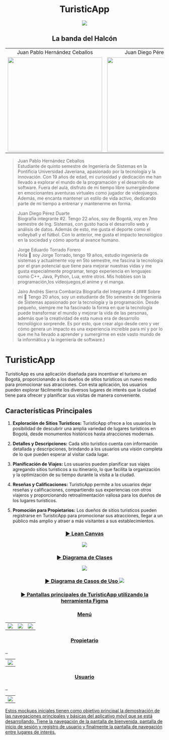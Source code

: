 <h1 align="center">
  TuristicApp
</h1>
<p align="center">
  <img src="https://github.com/PUJ-Computacion-movil-11804/turisticapp/assets/98932196/f20191f1-235c-48f5-89e4-0d81202e266c">
</p>
<h2 align="center">
  La banda del Halcón
</h2>

<table align="center">
  <tr>
    <td align="center">Juan Pablo Hernández Ceballos</td>
    <td align="center">Juan Diego Pérez Duarte</td>
    <td align="center">Jorge Eduardo Torrado Forero</td>
    <td align="center">Jairo Andrés Sierra Combariza</td>
  </tr>
  <tr>
    <td align="center">
      <img src="https://github.com/PUJ-Computacion-movil-11804/turisticapp/assets/98932196/01e33f8e-fb4d-4841-a47b-f20d54ad6e90" width="300">
    </td>
    <td align="center">
      <img src="https://github.com/PUJ-Computacion-movil-11804/turisticapp/assets/98932196/37bf1182-c2ff-49df-8910-d51b2a74471e" width="300">
    </td>
    <td align="center">
      <img src="https://github.com/PUJ-Computacion-movil-11804/turisticapp/assets/98932196/2baf28af-9595-4232-b8a3-9a63a9bdf6b7" width="300">
    <td align="center">
      <img src="https://github.com/PUJ-Computacion-movil-11804/turisticapp/assets/98932196/f8f3f841-46bb-4251-8a81-2cdb42081f30" width="300">
    </td>
  </tr>
</table>

>Juan Pablo Hernández Ceballos    
>Estudiante de quinto semestre de Ingeniería de Sistemas en la Pontificia Universidad Javeriana, apasionado por la tecnología y la innovación. Con 19 años de edad, mi curiosidad y dedicación me han llevado a explorar el mundo de la programación y el desarrollo de software. Fuera del aula, disfruto de mi tiempo libre sumergiéndome en emocionantes aventuras virtuales como jugador de videojuegos. Además, me encanta mantener un estilo de vida activo, dedicando parte de mi tiempo a entrenar y mantenerme en forma.

>Juan Diego Pérez Duarte    
>Biografía integrante #2. Tengo 22 años, soy de Bogotá, voy en 7mo semestre de Ing. Sistemas, con gusto hacia el desarrollo web y análisis de datos. Además de esto, me gusta el deporte como el volleyball y el fútbol. Con lo anterior, me gusta el impacto tecnológico en la sociedad y cómo aporta al avance humano.

>Jorge Eduardo Torrado Forero    
>Hola 👋 soy Jorge Torrado, tengo 19 años, estudio ingeniería de sistemas y actualmente voy en 5to semestre, me fascina la tecnología por el gran potencial que tiene para mejorar nuestras vidas y me gusta especialmente programar, tengo experiencia en lenguajes como C++, Java, Python, Lua, entre otros. Mis hobbies son la programación,los videojuegos,el anime y el manga.

>Jairo Andrés Sierra Combariza
>Biografía del Integrante 4 (### Sobre mí 👋 Tengo 20 años, soy un estudiante de 5to semestre de Ingeniería de Sistemas apasionado por la tecnología y la programación. Desde pequeño, siempre me ha fascinado la forma en que la tecnología puede transformar el mundo y mejorar la vida de las personas, además que la creatividad de esta nueva era de desarrollo tecnológico sorprende. Es por esto, que crear algo desde cero y ver cómo genera un impacto es una experiencia increíble para mí y por lo que me ha llevado a aprender y sumergirme en este vasto mundo de la informática y la ingeniería de software.)

# TuristicApp

TuristicApp es una aplicación diseñada para incentivar el turismo en Bogotá, proporcionando a los dueños de sitios turísticos un nuevo medio para promocionar sus atracciones. Con esta aplicación, los usuarios pueden explorar fácilmente los diversos lugares de interés que la ciudad tiene para ofrecer y planificar sus visitas de manera conveniente.

## Características Principales

1. **Exploración de Sitios Turísticos:** TuristicApp ofrece a los usuarios la posibilidad de descubrir una amplia variedad de lugares turísticos en Bogotá, desde monumentos históricos hasta atracciones modernas.

2. **Detalles y Descripciones:** Cada sitio turístico cuenta con información detallada y descripciones, brindando a los usuarios una visión completa de lo que pueden esperar al visitar cada lugar.

3. **Planificación de Viajes:** Los usuarios pueden planificar sus viajes agregando sitios turísticos a su itinerario, lo que facilita la organización y la optimización de su tiempo durante la visita a la ciudad.

4. **Reseñas y Calificaciones:** TuristicApp permite a los usuarios dejar reseñas y calificaciones, compartiendo sus experiencias con otros viajeros y proporcionando retroalimentación valiosa para los dueños de los lugares turísticos.

5. **Promoción para Propietarios:** Los dueños de sitios turísticos pueden registrarse en TuristicApp para promocionar sus atracciones, llegar a un público más amplio y atraer a más visitantes a sus establecimientos.



<h3 align="center">
   <a href="https://www.canva.com/design/DAF78ILv7U8/CN-z0lu8RHgHEoJoMK6KJA/edit?utm_content=DAF78ILv7U8&utm_campaign=designshare&utm_medium=link2&utm_source=sharebutton">
  ► Lean Canvas 
</h3>
<p align="center">
  <img src="https://github.com/PUJ-Computacion-movil-11804/turisticapp/assets/98932196/2722b1ae-2654-425a-9070-1a08c6979aa9">
</p>

<h3 align="center">
  ► Diagrama de Clases
</h3>
<p align="center">
  <img src="https://github.com/PUJ-Computacion-movil-11804/turisticapp/assets/98932196/7f646d39-b3e3-4d37-af64-debf4dd9270a">
</p>

<h3 align="center">
  ► Diagrama de Casos de Uso
  <img src="https://github.com/PUJ-Computacion-movil-11804/turisticapp/assets/98932196/2f95e8e0-1d41-4431-888d-70087508d06f">
</h3>
<h3 align="center">
   <a href="https://www.figma.com/file/XVIrqC0DHOIiwViWb2sW8W/JaveWheels?type=design&node-id=0%3A1&mode=design&t=iqeRY4AXJ923yN8z-1">
  ► Pantallas principales de TuristicApp utilizando la herramienta Figma
</h3>
<table align="center">
  <h3 align="center">
  Menú
  </h3>
  <tr>
    <td>
      <img src="https://github.com/PUJ-Computacion-movil-11804/turisticapp/assets/98932196/6d387675-feb5-4d41-942b-eb28138c99da">
    </td>
    <td>
      <img src="https://github.com/PUJ-Computacion-movil-11804/turisticapp/assets/98932196/fdad868e-4cb1-451c-ad39-a6e5190f6cf0">
    </td>
    <td>
      <img src="https://github.com/PUJ-Computacion-movil-11804/turisticapp/assets/98932196/33fe109c-0ab8-4ff2-8be8-a7de292b99a9">
    </td>
  <tr>
</tr>
</table>
<table align="center">
  <h3 align="center">
  Propietario
  </h3>
  <tr>
    <td>
      <img src="https://github.com/PUJ-Computacion-movil-11804/turisticapp/assets/98932196/d36c13d1-127c-4fb9-abc0-bf4746b7dff5">
    </td>
  </tr>
</table>
<table align="center">
  <h3 align="center">
Usuario
  </h3>
  <tr>
    <td>
      <img src="https://github.com/PUJ-Computacion-movil-11804/turisticapp/assets/98932196/501c84f9-f1d4-491f-8611-78979a193add">
    </td>
  </tr>
</table>


Estos mockups iniciales tienen como objetivo principal la demostración de las navegaciones principales y básicas del aplicativo móvil que se está desarrollando. Tiene la navegación de la pantalla de bienvenida, pantalla de inicio de sesión y registro de usuario y finalmente la pantalla de navegación entre lugares de interés.
